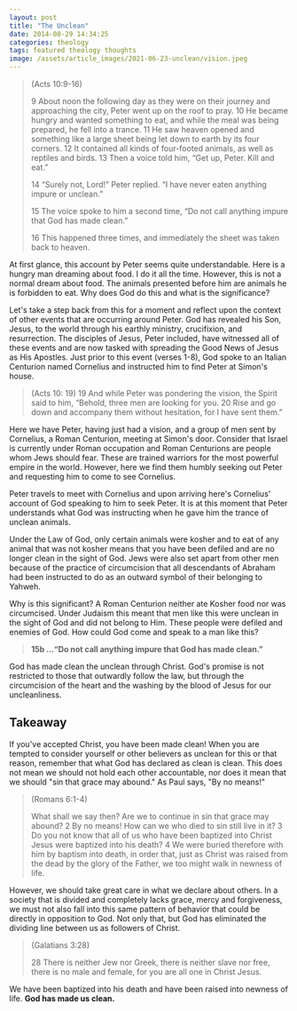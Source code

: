 ```yaml
---
layout: post
title: "The Unclean"
date: 2014-08-29 14:34:25
categories: theology
tags: featured theology thoughts
image: /assets/article_images/2021-06-23-unclean/vision.jpeg
---
```


> (Acts 10:9-16)
>
> 9 About noon the following day as they were on their journey and approaching the city, Peter went up on the roof to pray. 10 He became hungry and
> wanted something to eat, and while the meal was being prepared, he fell into a trance. 11 He saw heaven opened and something like a large sheet being
> let down to earth by its four corners. 12 It contained all kinds of four-footed animals, as well as reptiles and birds. 13 Then a voice told him, “Get
> up, Peter. Kill and eat.”
>
> 14 “Surely not, Lord!” Peter replied. “I have never eaten anything impure or unclean.”
>
> 15 The voice spoke to him a second time, “Do not call anything impure that God has made clean.”
>
> 16 This happened three times, and immediately the sheet was taken back to heaven.

At first glance, this account by Peter seems quite understandable. Here is a hungry man dreaming about food. I do it all the time. However, this is not a normal dream about food. The animals presented before him are animals he is forbidden to eat. Why does God do this and what is the significance?

Let's take a step back from this for a moment and reflect upon the context of other events that are occurring around Peter. God has revealed his Son, Jesus, to the world through his earthly ministry, crucifixion, and resurrection. The disciples of Jesus, Peter included, have witnessed all of these events and are now tasked with spreading the Good News of Jesus as His Apostles. Just prior to this event (verses 1-8), God spoke to an Italian Centurion named Cornelius and instructed him to find Peter at Simon's house.

> (Acts 10: 19)
> 19 And while Peter was pondering the vision, the Spirit said to him, “Behold, three men are looking for you. 20 Rise and go down and accompany them without hesitation, for I have sent them.”

Here we have Peter, having just had a vision, and a group of men sent by Cornelius, a Roman Centurion, meeting at Simon's door. Consider that Israel is currently under Roman occupation and Roman Centurions are people whom Jews should fear. These are trained warriors for the most powerful empire in the world. However, here we find them humbly seeking out Peter and requesting him to come to see Cornelius.

Peter travels to meet with Cornelius and upon arriving here's Cornelius' account of God speaking to him to seek Peter. It is at this moment that Peter understands what God was instructing when he gave him the trance of unclean animals.

Under the Law of God, only certain animals were kosher and to eat of any animal that was not kosher means that you have been defiled and are no longer clean in the sight of God. Jews were also set apart from other men because of the practice of circumcision that all descendants of Abraham had been instructed to do as an outward symbol of their belonging to Yahweh.

Why is this significant? A Roman Centurion neither ate Kosher food nor was circumcised. Under Judaism this meant that men like this were unclean in the sight of God and did not belong to Him. These people were defiled and enemies of God. How could God come and speak to a man like this?

> **15b ...“Do not call anything impure that God has made clean.”**

God has made clean the unclean through Christ. God's promise is not restricted to those that outwardly follow the law, but through the circumcision of the heart and the washing by the blood of Jesus for our uncleanliness.

## Takeaway

If you've accepted Christ, you have been made clean! When you are tempted to consider yourself or other believers as unclean for this or that reason, remember that what God has declared as clean is clean. This does not mean we should not hold each other accountable, nor does it mean that we should "sin that grace may abound." As Paul says, "By no means!"

> (Romans 6:1-4)
>
> What shall we say then? Are we to continue in sin that grace may abound? 2 By no means! How can we who died to sin still live in it? 3 Do you not know
> that all of us who have been baptized into Christ Jesus were baptized into his death? 4 We were buried therefore with him by baptism into death, in
> order that, just as Christ was raised from the dead by the glory of the Father, we too might walk in newness of life.

However, we should take great care in what we declare about others. In a society that is divided and completely lacks grace, mercy and forgiveness, we must not also fall into this same pattern of behavior that could be directly in opposition to God. Not only that, but God has eliminated the dividing line between us as followers of Christ.

> (Galatians 3:28)
>
> 28 There is neither Jew nor Greek, there is neither slave nor free, there is no male and female, for you are all one in Christ Jesus.

We have been baptized into his death and have been raised into newness of life. **God has made us clean.**
